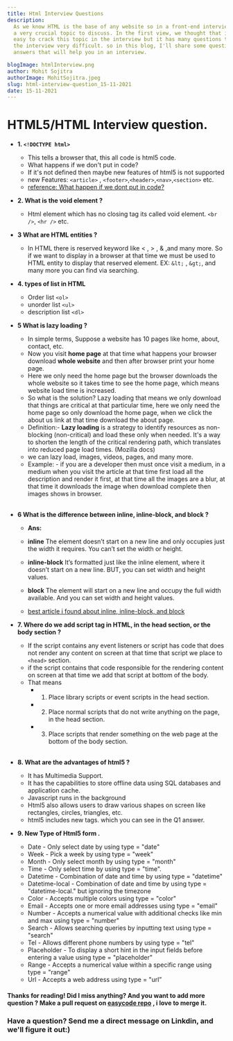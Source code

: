 ```yaml
---
title: Html Interview Questions
description:
  As we know HTML is the base of any website so in a front-end interview, it is
  a very crucial topic to discuss. In the first view, we thought that it is very
  easy to crack this topic in the interview but it has many questions that make
  the interview very difficult. so in this blog, I'll share some questions and
  answers that will help you in an interview.

blogImage: htmlInterview.png
author: Mohit Sojitra
authorImage: MohitSojitra.jpeg
slug: html-interview-question_15-11-2021
date: 15-11-2021
---
```


# HTML5/HTML Interview question.

- **1. `<!DOCTYPE html>`**

  - This tells a browser that, this all code is html5 code.
  - What happens if we don't put in code?
  - If it's not defined then maybe new features of html5 is not supported
  - new Features: `<article>` , `<footer>`,`<header>`,`<nav>`,`<section>` etc.
  - [reference: What happen if we dont put in code?](https://stackoverflow.com/questions/23230798/what-happens-if-i-dont-put-a-doctype-html-in-my-code-will-it-make-any-major)
    <br />

- **2. What is the void element ?**
  - Html element which has no closing tag its called void element. `<br />`,
    `<hr />` etc. <br/>
- **3 What are HTML entities ?**

  - In HTML there is reserved keyword like < , > , & ,and many more. So if we
    want to display in a browser at that time we must be used to HTML entity to
    display that reserved element. EX: `&lt;` , `&gt;`, and many more you can
    find via searching. <br/>

- **4. types of list in HTML**

  - Order list `<ol>`
  - unorder list `<ul>`
  - description list `<dl>` <br/>

- **5 What is lazy loading ?**

  - In simple terms, Suppose a website has 10 pages like home, about, contact,
    etc.
  - Now you visit **home page** at that time what happens your browser download
    **whole website** and then after browser print your home page.
  - Here we only need the home page but the browser downloads the whole website
    so it takes time to see the home page, which means website load time is
    increased.
  - So what is the solution? Lazy loading that means we only download that
    things are critical at that particular time, here we only need the home page
    so only download the home page, when we click the about us link at that time
    download the about page.
  - Definition:- **Lazy loading** is a strategy to identify resources as
    non-blocking (non-critical) and load these only when needed. It's a way to
    shorten the length of the critical rendering path, which translates into
    reduced page load times. (Mozilla docs)
  - we can lazy load, images, videos, pages, and many more.
  - Example: - if you are a developer then must once visit a medium, in a medium
    when you visit the article at that time first load all the description and
    render it first, at that time all the images are a blur, at that time it
    downloads the image when download complete then images shows in browser.

  <br/>

- **6 What is the difference between inline, inline-block, and block ?**

  - **Ans:** <br/>

  - **inline** The element doesn’t start on a new line and only occupies just
    the width it requires. You can’t set the width or height. <br/>
  - **inline-block** It’s formatted just like the inline element, where it
    doesn’t start on a new line. BUT, you can set width and height values. <br/>
  - **block** The element will start on a new line and occupy the full width
    available. And you can set width and height values.
  - [best article i found about inline, inline-block, and block](https://www.samanthaming.com/pictorials/css-inline-vs-inlineblock-vs-block/)
    <br />

- **7. Where do we add script tag in HTML, in the head section, or the body
  section ?**

  - If the script contains any event listeners or script has code that does not
    render any content on screen at that time that script we place to `<head>`
    section.
  - if the script contains that code responsible for the rendering content on
    screen at that time we add that script at bottom of the body.
  - That means
    - 1.  Place library scripts or event scripts in the head section.
    - 2.  Place normal scripts that do not write anything on the page, in the
          head section.
    - 3.  Place scripts that render something on the web page at the bottom of
          the body section.

  <br/>

- **8. What are the advantages of html5 ?**

  - It has Multimedia Support.
  - It has the capabilities to store offline data using SQL databases and
    application cache.
  - Javascript runs in the background
  - Html5 also allows users to draw various shapes on screen like rectangles,
    circles, triangles, etc.
  - html5 includes new tags. which you can see in the Q1 answer.

- **9. New Type of Html5 form .**
  - Date - Only select date by using type = "date"
  - Week - Pick a week by using type = "week"
  - Month - Only select month by using type = "month"
  - Time - Only select time by using type = "time".
  - Datetime - Combination of date and time by using type = "datetime"
  - Datetime-local - Combination of date and time by using type =
    "datetime-local." but ignoring the timezone
  - Color - Accepts multiple colors using type = "color"
  - Email - Accepts one or more email addresses using type = "email"
  - Number - Accepts a numerical value with additional checks like min and max
    using type = "number"
  - Search - Allows searching queries by inputting text using type = "search"
  - Tel - Allows different phone numbers by using type = "tel"
  - Placeholder - To display a short hint in the input fields before entering a
    value using type = "placeholder"
  - Range - Accepts a numerical value within a specific range using type =
    "range"
  - Url - Accepts a web address using type = "url”

#### Thanks for reading! Did I miss anything? And you want to add more question ? Make a pull request on [easycode repo](https://github.com/MohitSojitra/easy-code) , i love to merge it.

### Have a question? Send me a direct message on Linkdin, and we'll figure it out:)
